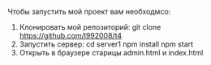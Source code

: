 Чтобы запустить мой проект вам необходмсо:
1. Клонировать мой репозиторий:
   git clone https://github.com/l992008/t4
2. Запустить сервер:
   cd server1
   npm install
   npm start
3. Открыть в браузере старицы admin.html и index.html
